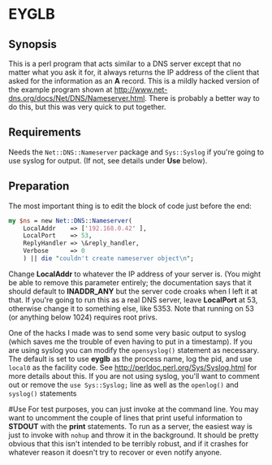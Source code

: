 # EYGLB

## Synopsis
This is a perl program that acts similar to a DNS server except that no matter what you ask it for, it always returns the IP address of the client that asked for the information as an **A** record. This is a mildly hacked version of the example program shown at  http://www.net-dns.org/docs/Net/DNS/Nameserver.html. There is probably a better way to do this, but this was very quick to put together.

## Requirements
Needs the `Net::DNS::Nameserver` package and `Sys::Syslog` if you're going to use syslog for output. (If not, see details under **Use** below).

## Preparation
The most important thing is to edit the block of code just before the end:

```perl
my $ns = new Net::DNS::Nameserver(
    LocalAddr    => ['192.168.0.42' ],
    LocalPort    => 53,
    ReplyHandler => \&reply_handler,
    Verbose      => 0
    ) || die "couldn't create nameserver object\n";
```

Change **LocalAddr** to whatever the IP address of your server is. (You might be able to remove this parameter entirely; the documentation says that it should default to **INADDR_ANY** but the server code croaks when I left it at that. If you're going to run this as a real DNS server, leave **LocalPort** at 53, otherwise change it to something else, like 5353. Note that running on 53 (or anything below 1024) requires root privs.

One of the hacks I made was to send some very basic output to syslog (which saves me the trouble of even having to put in a timestamp). If you are using syslog you can modify the `opensyslog()` statement as necessary. The default is set to use **eyglb** as the process name, log the pid, and use `local0` as the facility code. See http://perldoc.perl.org/Sys/Syslog.html for more details about this. If you are not using syslog, you'll want to comment out or remove the `use Sys::Syslog;` line as well as the `openlog()` and `syslog()` statements

#Use
For test purposes, you can just invoke at the command line. You may want to uncomment the couple of lines that print useful information to **STDOUT** with the **print** statements. To run as a server, the easiest way is just to invoke with `nohup` and throw it in the background. It should be pretty obvious that this isn't intended to be terribly robust, and if it crashes for whatever reason it doesn't try to recover or even notify anyone.
